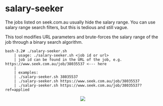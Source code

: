 # salary-seeker

The jobs listed on seek.com.au usually hide the salary range. You can use salary range search filters, but this is tedious and still vague.

This tool modifies URL parameters and brute-forces the salary range of the job through a binary search algorithm.
```
bash-3.2# ./salary-seeker.sh
    | usage: ./salary-seeker.sh <job id or url>
    | job id can be found in the URL of the job, e.g. https://www.seek.com.au/job/38035537 <--- here
    | 
    | examples:
    | ./salary-seeker.sh 38035537
    | ./salary-seeker.sh https://www.seek.com.au/job/38035537
    | ./salary-seeker.sh https://www.seek.com.au/job/38035537?ref=applied
```
<p align="center">
<img src=https://github.com/b3n-j4m1n/salary-seeker/raw/master/demo.gif>
</p>
